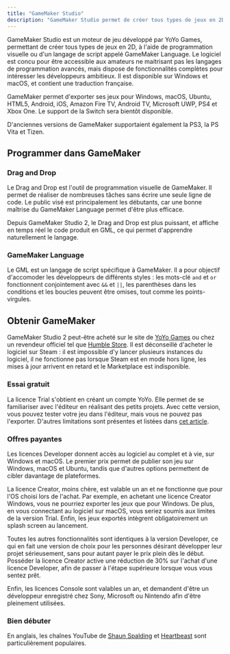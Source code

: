 ```yaml
---
title: "GameMaker Studio"
description: "GameMaker Studio permet de créer tous types de jeux en 2D, et de les publier sur PC et consoles. Le logiciel est accessible aux débutants tout en étant riche et puissant."
---
```


GameMaker Studio est un moteur de jeu développé par YoYo Games, permettant de créer tous types de jeux en 2D, à l'aide de programmation visuelle ou d'un langage de script appelé GameMaker Language. Le logiciel est concu pour être accessible aux amateurs ne maitrisant pas les langages de programmation avancés, mais dispose de fonctionnalités complètes pour intéresser les développeurs ambitieux. Il est disponible sur Windows et macOS, et contient une traduction française.

GameMaker permet d'exporter ses jeux pour Windows, macOS, Ubuntu, HTML5, Android, iOS, Amazon Fire TV, Android TV, Microsoft UWP, PS4 et Xbox One. Le support de la Switch sera bientôt disponible.

D'anciennes versions de GameMaker supportaient également la PS3, la PS Vita et Tizen.

## Programmer dans GameMaker

### Drag and Drop

Le Drag and Drop est l'outil de programmation visuelle de GameMaker. Il permet de réaliser de nombreuses tâches sans écrire une seule ligne de code. Le public visé est principalement les débutants, car une bonne maîtrise du GameMaker Language permet d'être plus efficace.

Depuis GameMaker Studio 2, le Drag and Drop est plus puissant, et affiche en temps réel le code produit en GML, ce qui permet d'apprendre naturellement le langage.

### GameMaker Language

Le GML est un langage de script spécifique à GameMaker. Il a pour objectif d'accomoder les développeurs de différents styles : les mots-clé `and` et `or` fonctionnent conjointement avec `&&` et `||`, les parenthèses dans les conditions et les boucles peuvent être omises, tout comme les points-virgules.

## Obtenir GameMaker

GameMaker Studio 2 peut-être acheté sur le site de [YoYo Games](https://www.yoyogames.com/) ou chez un revendeur officiel tel que [Humble Store](https://www.humblebundle.com/store/search?search=gamemaker). Il est déconseillé d'acheter le logiciel sur Steam : il est impossible d'y lancer plusieurs instances du logiciel, il ne fonctionne pas lorsque Steam est en mode hors ligne, les mises à jour arrivent en retard et le Marketplace est indisponible.

### Essai gratuit

La licence Trial s'obtient en créant un compte YoYo. Elle permet de se familiariser avec l'éditeur en réalisant des petits projets. Avec cette version, vous pouvez tester votre jeu dans l'éditeur, mais vous ne pouvez pas l'exporter. D'autres limitations sont présentes et listées dans [cet article](https://help.yoyogames.com/hc/en-us/articles/230407528).

### Offres payantes

Les licences Developer donnent accès au logiciel au complet et à vie, sur Windows et macOS. Le premier prix permet de publier son jeu sur Windows, macOS et Ubuntu, tandis que d'autres options permettent de cibler davantage de plateformes.

La licence Creator, moins chère, est valable un an et ne fonctionne que pour l'OS choisi lors de l'achat. Par exemple, en achetant une licence Creator Windows, vous ne pourriez exporter les jeux que pour Windows. De plus, en vous connectant au logiciel sur macOS, vous seriez soumis aux limites de la version Trial. Enfin, les jeux exportés intègrent obligatoirement un splash screen au lancement.

Toutes les autres fonctionnalités sont identiques à la version Developer, ce qui en fait une version de choix pour les personnes désirant développer leur projet sérieusement, sans pour autant payer le prix plein dès le début. Posséder la licence Creator active une réduction de 30% sur l'achat d'une licence Developer, afin de passer à l'étape supérieure lorsque vous vous sentez prêt.

Enfin, les licences Console sont valables un an, et demandent d'être un développeur enregistré chez Sony, Microsoft ou Nintendo afin d'être pleinement utilisées.

### Bien débuter

En anglais, les chaînes YouTube de [Shaun Spalding](https://www.youtube.com/channel/UCn7FE3Tx391g1tWPv-1tv7Q) et [Heartbeast](https://www.youtube.com/user/uheartbeast) sont particulièrement populaires.

